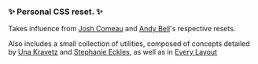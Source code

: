 <h3>✨ Personal CSS reset. ✨</h3>

Takes influence from [Josh Comeau](https://www.joshwcomeau.com/css/custom-css-reset/#the-css-reset) and [Andy Bell](https://piccalil.li/blog/a-modern-css-reset/)'s respective resets.

Also includes a small collection of utilities, composed of concepts detailed by [Una Kravetz](http://1linelayouts.glitch.me/) and [Stephanie Eckles](https://moderncss.dev/), as well as in [Every Layout](https://every-layout.dev/)

